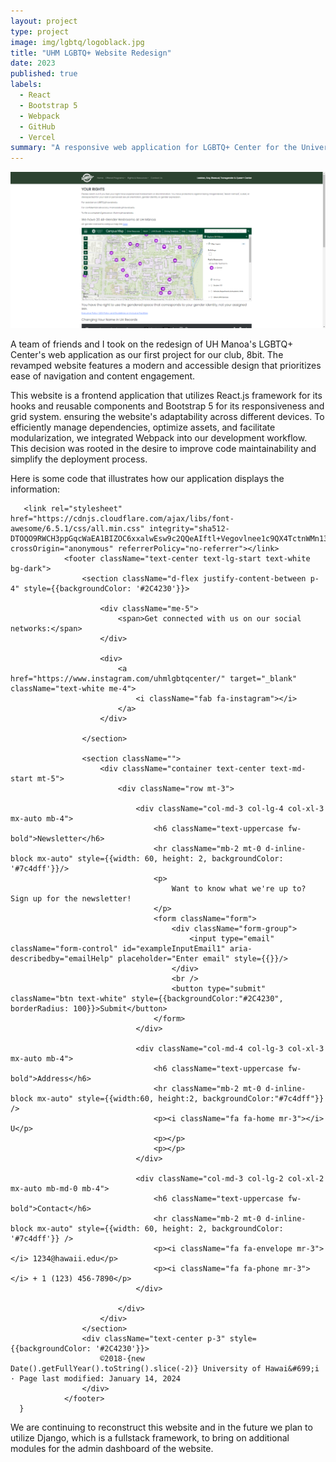 ```yaml
---
layout: project
type: project
image: img/lgbtq/logoblack.jpg
title: "UHM LGBTQ+ Website Redesign"
date: 2023
published: true
labels:
  - React
  - Bootstrap 5
  - Webpack
  - GitHub
  - Vercel
summary: "A responsive web application for LGBTQ+ Center for the University of Hawai'i at Manoa"
---
```


<div class="text-center p-4">
  <img src="../img/lgbtq/lgbtq-web.png" class="img-thumbnail" >
</div>

A team of friends and I took on the redesign of UH Manoa's LGBTQ+ Center's web application as our first project for our club, 8bit. The revamped website features a modern and accessible design that prioritizes ease of navigation and content engagement.

This website is a frontend application that utilizes React.js framework for its hooks and reusable components and Bootstrap 5 for its responsiveness and grid system. ensuring the website's adaptability across different devices. To efficiently manage dependencies, optimize assets, and facilitate modularization, we integrated Webpack into our development workflow. This decision was rooted in the desire to improve code maintainability and simplify the deployment process.

Here is some code that illustrates how our application displays the information:

```
   <link rel="stylesheet" href="https://cdnjs.cloudflare.com/ajax/libs/font-awesome/6.5.1/css/all.min.css" integrity="sha512-DTOQO9RWCH3ppGqcWaEA1BIZOC6xxalwEsw9c2QQeAIftl+Vegovlnee1c9QX4TctnWMn13TZye+giMm8e2LwA==" crossOrigin="anonymous" referrerPolicy="no-referrer"></link>
            <footer className="text-center text-lg-start text-white bg-dark">
                <section className="d-flex justify-content-between p-4" style={{backgroundColor: '#2C4230'}}>
                
                    <div className="me-5">
                        <span>Get connected with us on our social networks:</span>
                    </div>

                    <div>
                        <a href="https://www.instagram.com/uhmlgbtqcenter/" target="_blank" className="text-white me-4">
                            <i className="fab fa-instagram"></i>
                        </a>
                    </div>

                </section>

                <section className="">
                    <div className="container text-center text-md-start mt-5">
                        <div className="row mt-3">

                            <div className="col-md-3 col-lg-4 col-xl-3 mx-auto mb-4">
                                <h6 className="text-uppercase fw-bold">Newsletter</h6>
                                <hr className="mb-2 mt-0 d-inline-block mx-auto" style={{width: 60, height: 2, backgroundColor: '#7c4dff'}}/>
                                <p>
                                    Want to know what we're up to? Sign up for the newsletter!
                                </p>
                                <form className="form">
                                    <div className="form-group">
                                        <input type="email" className="form-control" id="exampleInputEmail1" aria-describedby="emailHelp" placeholder="Enter email" style={{}}/>
                                    </div>
                                    <br />
                                    <button type="submit" className="btn text-white" style={{backgroundColor:"#2C4230", borderRadius: 100}}>Submit</button>
                                </form>
                            </div>

                            <div className="col-md-4 col-lg-3 col-xl-3 mx-auto mb-4">
                                <h6 className="text-uppercase fw-bold">Address</h6>
                                <hr className="mb-2 mt-0 d-inline-block mx-auto" style={{width:60, height:2, backgroundColor:"#7c4dff"}} />
                                <p><i className="fa fa-home mr-3"></i> U</p>
                                <p></p>
                                <p></p>
                            </div>

                            <div className="col-md-3 col-lg-2 col-xl-2 mx-auto mb-md-0 mb-4">
                                <h6 className="text-uppercase fw-bold">Contact</h6>
                                <hr className="mb-2 mt-0 d-inline-block mx-auto" style={{width: 60, height: 2, backgroundColor: '#7c4dff'}} />
                                <p><i className="fa fa-envelope mr-3"></i> 1234@hawaii.edu</p>
                                <p><i className="fa fa-phone mr-3"></i> + 1 (123) 456-7890</p>
                            </div>

                        </div>
                    </div>
                </section>
                <div className="text-center p-3" style={{backgroundColor: '#2C4230'}}>
                    ©2018-{new Date().getFullYear().toString().slice(-2)} University of Hawai&#699;i · Page last modified: January 14, 2024 
                </div>
            </footer>
  }
```
We are continuing to reconstruct this website and in the future we plan to utilize Django, which is a fullstack framework, to bring on additional modules for the admin dashboard of the website.